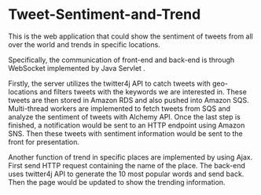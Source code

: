 # Tweet-Sentiment-and-Trend
This is the web application that could show the sentiment of tweets from all over the world and trends in specific locations.


Specifically, the communication of front-end and back-end is through WebSocket implemented by Java Servlet . 

Firstly, the server utilizes the twitter4j API to catch tweets with geo-locations and filters tweets with the keywords we are interested in. These tweets are then stored in Amazon RDS and also pushed into Amazon SQS. Multi-thread workers are implemented to fetch tweets from SQS and analyze the sentiment of tweets with Alchemy API. Once the last step is finished, a notification would be sent to an HTTP endpoint using Amazon SNS. Then these tweets with sentiment information would be sent to the front for presentation. 

Another function of trend in specific places are implemented by using Ajax. First send HTTP request containing the name of the place.  The back-end uses twitter4j API to generate the 10 most popular words and send back. Then the page would be updated to show the trending information.

